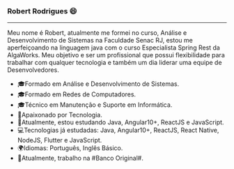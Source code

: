 ### Robert Rodrigues 😄
<hr>

Meu nome é Robert, atualmente me formei no curso, Análise e Desenvolvimento de Sistemas na Faculdade Senac RJ, estou me aperfeiçoando na linguagem java com o curso Especialista Spring Rest da AlgaWorks.
Meu objetivo e ser um profissional que possui flexibilidade para trabalhar com qualquer tecnologia e também um dia liderar uma equipe de Desenvolvedores.

- 🎓Formado em Análise e Desenvolvimento de Sistemas.
- 🎓Formado em Redes de Computadores.
- 🎓Técnico em Manutenção e Suporte em Informática.
- 🥰Apaixonado por Tecnologia.
- 🚀Atualmente, estou estudando Java, Angular10+, ReactJS e JavaScript.
- 💻Tecnologias já estudadas: Java, Angular10+, ReactJS, React Native, NodeJS, Flutter e JavaScript.
- 🌍Idiomas: Português, Inglês Básico.
- 💼Atualmente, trabalho na #Banco Original#.
